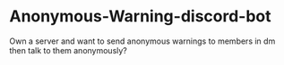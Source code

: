 # Anonymous-Warning-discord-bot
Own a server and want to send anonymous warnings to members in dm then talk to them anonymously?
